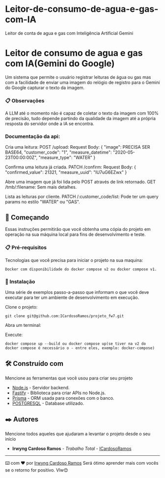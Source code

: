 # Leitor-de-consumo-de-agua-e-gas-com-IA
Leitor de conta de agua e gas com Inteligência Artificial Gemini

# Leitor de consumo de agua e gas com IA(Gemini do Google)

Um sistema que permite o usuário registrar leituras de água ou gas mas com a facilidade de enviar uma imagem do relógio de registro para o Gemini do Google capturar o texto da imagem.

### 📋 Observações

A LLM até o momento não é capaz de coletar o texto da imagem com 100% de precisão, tudo depende partindo da qualidade da imagem até a própria resposta do servidor onde a IA se encontra.

### Documentação da api:

Cria uma leitura:
POST /upload:
Request Body:
{
  "image": PRECISA SER BASE64,
  "customer_code": "1",
  "measure_datetime": "2020-05-23T00:00:00Z",
  "measure_type": "WATER"
}

Confirma uma leitura já criada.
PATCH /confirm:
Request Body:
{
  "confirmed_value": 21321,
  "measure_uuid": "IU7uG6EZwx"
}

Abre uma imagem que já foi lida pelo POST através de link retornado.
GET /tmb/:filename:
Sem mais detalhes.

Lista as leituras por cliente.
PATCH /:customer_code/list:
Pode ter um query params no estilo "WATER" ou "GAS".

## 🚀 Começando

Essas instruções permitirão que você obtenha uma cópia do projeto em operação na sua máquina local para fins de desenvolvimento e teste.

### 📋 Pré-requisitos

Tecnologias que você precisa para iniciar o projeto na sua maquina:

```
Docker com disponibilidade do docker compose v2 ou docker compose v1.
```

### 🔧 Instalação

Uma série de exemplos passo-a-passo que informam o que você deve executar para ter um ambiente de desenvolvimento em execução.

Clone o projeto:

```
git clone git@github.com:ICardosoRamos/projeto_fw7.git
```

Abra um terminal:

Execute:

```
docker compose up --build ou docker compose up(se tiver na v2 do docker compose é necessário o - entre eles, exemplo: docker-compose)
```

## 🛠️ Construído com

Mencione as ferramentas que você usou para criar seu projeto

* [Node.js](https://nodejs.org/docs/latest/api/) - Servidor backend.
* [Fastify](https://fastify.dev/) - Biblioteca para criar APIs no Node.js.
* [Prisma](https://www.prisma.io/) - ORM usada para conexões com o banco.
* [POSTGRESQL](https://www.postgresql.org/) - Database utilizado.

## ✒️ Autores

Mencione todos aqueles que ajudaram a levantar o projeto desde o seu início

* **Irwyng Cardoso Ramos** - *Trabalho Total* - [ICardosoRamos](https://github.com/ICardosoRamos)

---
⌨️ com ❤️ por [Irwyng Cardoso Ramos](https://github.com/ICardosoRamos) Será ótimo aprender mais com vocês se o retorno for positivo. Vlw😊
